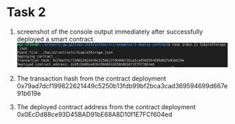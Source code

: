 # Task 2

1.  screenshot of the console output immediately after successfully deployed a smart contract.
![](deployed.png)

2. The transaction hash from the contract deployment
0x79ad7dcf199822621449c5250b13fdb99bf2bca3cad369594699d667e91b619e

3. The deployed contract address from the contract deployment 
0x0EcDd88ce93D45BAD91bE68A8D10f1E7FCf604ed